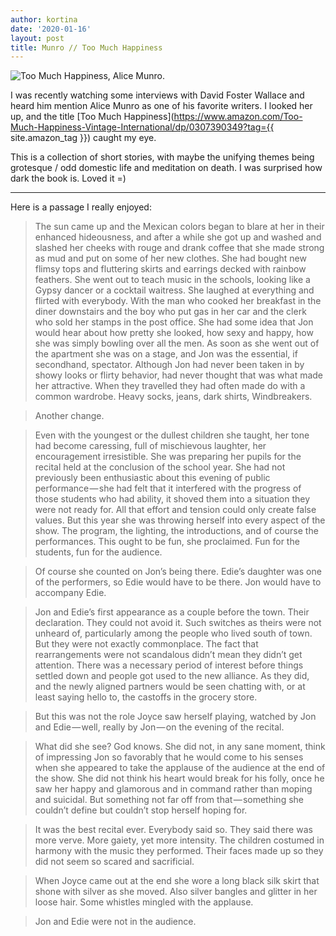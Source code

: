 ```yaml
---
author: kortina
date: '2020-01-16'
layout: post
title: Munro // Too Much Happiness
---
```


![Too Much Happiness, Alice Munro.](https://cdn-images-1.medium.com/max/600/1*jd_pufqseCRJoTpO-tqUjA.jpeg)

I was recently watching some interviews with David Foster Wallace and heard him mention Alice Munro as one of his favorite writers. I looked her up, and the title [Too Much Happiness](https://www.amazon.com/Too-Much-Happiness-Vintage-International/dp/0307390349?tag={{ site.amazon_tag }}) caught my eye.

This is a collection of short stories, with maybe the unifying themes being grotesque / odd domestic life and meditation on death. I was surprised how dark the book is. Loved it =)

---

Here is a passage I really enjoyed:

> The sun came up and the Mexican colors began to blare at her in their enhanced hideousness, and after a while she got up and washed and slashed her cheeks with rouge and drank coffee that she made strong as mud and put on some of her new clothes. She had bought new flimsy tops and fluttering skirts and earrings decked with rainbow feathers. She went out to teach music in the schools, looking like a Gypsy dancer or a cocktail waitress. She laughed at everything and flirted with everybody. With the man who cooked her breakfast in the diner downstairs and the boy who put gas in her car and the clerk who sold her stamps in the post office. She had some idea that Jon would hear about how pretty she looked, how sexy and happy, how she was simply bowling over all the men. As soon as she went out of the apartment she was on a stage, and Jon was the essential, if secondhand, spectator. Although Jon had never been taken in by showy looks or flirty behavior, had never thought that was what made her attractive. When they travelled they had often made do with a common wardrobe. Heavy socks, jeans, dark shirts, Windbreakers.

> Another change.

> Even with the youngest or the dullest children she taught, her tone had become caressing, full of mischievous laughter, her encouragement irresistible. She was preparing her pupils for the recital held at the conclusion of the school year. She had not previously been enthusiastic about this evening of public performance — she had felt that it interfered with the progress of those students who had ability, it shoved them into a situation they were not ready for. All that effort and tension could only create false values. But this year she was throwing herself into every aspect of the show. The program, the lighting, the introductions, and of course the performances. This ought to be fun, she proclaimed. Fun for the students, fun for the audience.

> Of course she counted on Jon’s being there. Edie’s daughter was one of the performers, so Edie would have to be there. Jon would have to accompany Edie.

> Jon and Edie’s first appearance as a couple before the town. Their declaration. They could not avoid it. Such switches as theirs were not unheard of, particularly among the people who lived south of town. But they were not exactly commonplace. The fact that rearrangements were not scandalous didn’t mean they didn’t get attention. There was a necessary period of interest before things settled down and people got used to the new alliance. As they did, and the newly aligned partners would be seen chatting with, or at least saying hello to, the castoffs in the grocery store.

> But this was not the role Joyce saw herself playing, watched by Jon and Edie — well, really by Jon — on the evening of the recital.

> What did she see? God knows. She did not, in any sane moment, think of impressing Jon so favorably that he would come to his senses when she appeared to take the applause of the audience at the end of the show. She did not think his heart would break for his folly, once he saw her happy and glamorous and in command rather than moping and suicidal. But something not far off from that — something she couldn’t define but couldn’t stop herself hoping for.

> It was the best recital ever. Everybody said so. They said there was more verve. More gaiety, yet more intensity. The children costumed in harmony with the music they performed. Their faces made up so they did not seem so scared and sacrificial.

> When Joyce came out at the end she wore a long black silk skirt that shone with silver as she moved. Also silver bangles and glitter in her loose hair. Some whistles mingled with the applause.

> Jon and Edie were not in the audience.